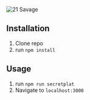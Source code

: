 ![21 Savage](public/21savage.jpg)

## Installation

1. Clone repo
2. run `npm install`

## Usage

1. run `npm run secretplat`
2. Navigate to `localhost:3000`
